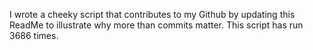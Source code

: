 I wrote a cheeky script that contributes to my Github by updating this ReadMe to illustrate why more than commits matter. This script has run 3686 times.
